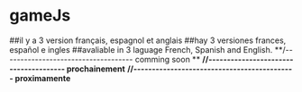 # gameJs
##il y a 3 version français, espagnol et anglais
##hay 3 versiones frances, español e ingles
##avaliable in 3 laguage French, Spanish and English.
**/------------------------------------ comming soon **
**//-------------------------------------- prochainement**
**//-------------------------------------------- proximamente**
